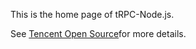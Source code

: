 This is the home page of tRPC-Node.js.

See [Tencent Open Source](https://opensource.tencent.com/)for more details.

